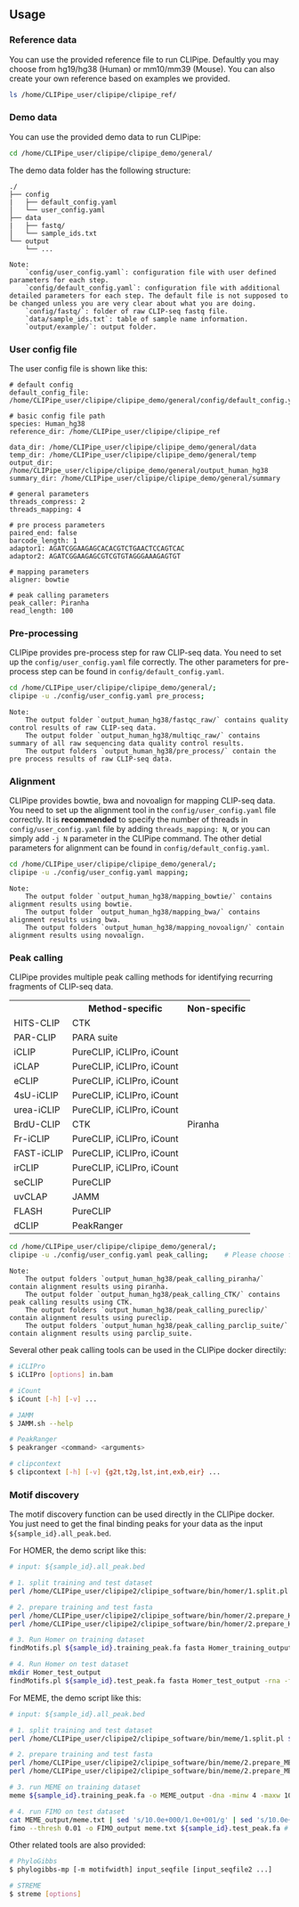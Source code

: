 ## Usage

### Reference data

You can use the provided reference file to run CLIPipe. Defaultly you may choose from hg19/hg38 (Human) or mm10/mm39 (Mouse). You can also create your own reference based on examples we provided.

```bash
ls /home/CLIPipe_user/clipipe/clipipe_ref/
```

### Demo data

You can use the provided demo data to run CLIPipe:

```bash
cd /home/CLIPipe_user/clipipe/clipipe_demo/general/
```

The demo data folder has the following structure:

```text
./
├── config
|   ├── default_config.yaml
│   └── user_config.yaml
├── data
|   ├── fastq/
│   └── sample_ids.txt
└── output
    └── ...
```

```text
Note:
    `config/user_config.yaml`: configuration file with user defined parameters for each step.
    `config/default_config.yaml`: configuration file with additional detailed parameters for each step. The default file is not supposed to be changed unless you are very clear about what you are doing.
    `config/fastq/`: folder of raw CLIP-seq fastq file.
    `data/sample_ids.txt`: table of sample name information.
    `output/example/`: output folder.
```

### User config file
The user config file is shown like this:
```text
# default config
default_config_file: /home/CLIPipe_user/clipipe/clipipe_demo/general/config/default_config.yaml

# basic config file path
species: Human_hg38
reference_dir: /home/CLIPipe_user/clipipe/clipipe_ref

data_dir: /home/CLIPipe_user/clipipe/clipipe_demo/general/data
temp_dir: /home/CLIPipe_user/clipipe/clipipe_demo/general/temp
output_dir: /home/CLIPipe_user/clipipe/clipipe_demo/general/output_human_hg38
summary_dir: /home/CLIPipe_user/clipipe/clipipe_demo/general/summary

# general parameters
threads_compress: 2
threads_mapping: 4

# pre process parameters
paired_end: false
barcode_length: 1
adaptor1: AGATCGGAAGAGCACACGTCTGAACTCCAGTCAC
adaptor2: AGATCGGAAGAGCGTCGTGTAGGGAAAGAGTGT

# mapping parameters
aligner: bowtie

# peak calling parameters
peak_caller: Piranha
read_length: 100
```

### Pre-processing

CLIPipe provides pre-process step for raw CLIP-seq data. You need to set up the `config/user_config.yaml` file correctly. The other parameters for pre-process step can be found in `config/default_config.yaml`.

```bash
cd /home/CLIPipe_user/clipipe/clipipe_demo/general/;
clipipe -u ./config/user_config.yaml pre_process;
```

```text
Note:
    The output folder `output_human_hg38/fastqc_raw/` contains quality control results of raw CLIP-seq data.
    The output folder `output_human_hg38/multiqc_raw/` contains summary of all raw sequencing data quality control results.
    The output folders `output_human_hg38/pre_process/` contain the pre process results of raw CLIP-seq data.
```

### Alignment

CLIPipe provides bowtie, bwa and novoalign for mapping CLIP-seq data. You need to set up the alignment tool in the `config/user_config.yaml` file correctly. It is **recommended** to specify the number of threads in `config/user_config.yaml` file by adding `threads_mapping: N`, or you can simply add `-j N` parameter in the CLIPipe command. The other detial parameters for alignment can be found in `config/default_config.yaml`.

```bash
cd /home/CLIPipe_user/clipipe/clipipe_demo/general/;
clipipe -u ./config/user_config.yaml mapping;
```

```text
Note:
    The output folder `output_human_hg38/mapping_bowtie/` contains alignment results using bowtie.
    The output folder `output_human_hg38/mapping_bwa/` contains alignment results using bwa.
    The output folders `output_human_hg38/mapping_novoalign/` contain alignment results using novoalign.
```

### Peak calling

CLIPipe provides multiple peak calling methods for identifying recurring fragments of CLIP-seq data.

<table>
    <tr>
        <th></th>
        <th>Method-specific</th>
        <th>Non-specific</th>
    </tr>
    <tr>
        <td>HITS-CLIP</td>
        <td>CTK</td>
        <td rowspan="15">Piranha</td>
    </tr>
    <tr>
        <td>PAR-CLIP</td>
        <td>PARA suite</td>
    </tr>
    <tr>
        <td>iCLIP</td>
        <td>PureCLIP, iCLIPro, iCount</td>
    </tr>
    <tr>
        <td>iCLAP</td>
        <td>PureCLIP, iCLIPro, iCount</td>
    </tr>
    <tr>
        <td>eCLIP</td>
        <td>PureCLIP, iCLIPro, iCount</td>
    </tr>
    <tr>
        <td>4sU-iCLIP</td>
        <td>PureCLIP, iCLIPro, iCount</td>
    </tr>
    <tr>
        <td>urea-iCLIP</td>
        <td>PureCLIP, iCLIPro, iCount</td>
    </tr>
    <tr>
        <td>BrdU-CLIP</td>
        <td>CTK</td>
    </tr>
    <tr>
        <td>Fr-iCLIP</td>
        <td>PureCLIP, iCLIPro, iCount</td>
    </tr>
    <tr>
        <td>FAST-iCLIP</td>
        <td>PureCLIP, iCLIPro, iCount</td>
    </tr>
    <tr>
        <td>irCLIP</td>
        <td>PureCLIP, iCLIPro, iCount</td>
    </tr>
    <tr>
        <td>seCLIP</td>
        <td>PureCLIP</td>
    </tr>
    <tr>
        <td>uvCLAP</td>
        <td>JAMM</td>
    </tr>
    <tr>
        <td>FLASH</td>
        <td>PureCLIP</td>
    </tr>
    <tr>
        <td>dCLIP</td>
        <td>PeakRanger</td>
    </tr>
</table>


```bash
cd /home/CLIPipe_user/clipipe/clipipe_demo/general/;
clipipe -u ./config/user_config.yaml peak_calling;    # Please choose from Piranha(mapping method: biwtie) CTK(mapping method: novoalign) PureCLIP(mapping method: biwtie) parclip_suite(do not need mapping step)
```

```text
Note:
    The output folders `output_human_hg38/peak_calling_piranha/` contain alignment results using piranha.
    The output folder `output_human_hg38/peak_calling_CTK/` contains peak calling results using CTK.
    The output folders `output_human_hg38/peak_calling_pureclip/` contain alignment results using pureclip.
    The output folders `output_human_hg38/peak_calling_parclip_suite/` contain alignment results using parclip_suite.
```

Several other peak calling tools can be used in the CLIPipe docker directily:

```bash
# iCLIPro
$ iCLIPro [options] in.bam

# iCount
$ iCount [-h] [-v] ...

# JAMM
$ JAMM.sh --help

# PeakRanger
$ peakranger <command> <arguments>

# clipcontext
$ clipcontext [-h] [-v] {g2t,t2g,lst,int,exb,eir} ...
```

### Motif discovery

The motif discovery function can be used directly in the CLIPipe docker. You just need to get the final binding peaks for your data as the input `${sample_id}.all_peak.bed`.

For HOMER, the demo script like this:

```bash
# input: ${sample_id}.all_peak.bed

# 1. split training and test dataset
perl /home/CLIPipe_user/clipipe2/clipipe_software/bin/homer/1.split.pl ${sample_id}.all_peak.bed

# 2. prepare training and test fasta
perl /home/CLIPipe_user/clipipe2/clipipe_software/bin/homer/2.prepare_Homer.pl ${sample_id} training ${genome_fasta}
perl /home/CLIPipe_user/clipipe2/clipipe_software/bin/homer/2.prepare_Homer.pl ${sample_id} test ${genome_fasta}

# 3. Run Homer on training dataset
findMotifs.pl ${sample_id}.training_peak.fa fasta Homer_training_output -len 4,5,6,7,8,9,10 -rna # the number of len could change

# 4. Run Homer on test dataset
mkdir Homer_test_output
findMotifs.pl ${sample_id}.test_peak.fa fasta Homer_test_output -rna -find Homer_training_output/homerMotifs.all.motifs > Homer_test_output/count.txt

```

For MEME, the demo script like this:

```bash
# input: ${sample_id}.all_peak.bed

# 1. split training and test dataset
perl /home/CLIPipe_user/clipipe2/clipipe_software/bin/meme/1.split.pl ${sample_id}.all_peak.bed

# 2. prepare training and test fasta
perl /home/CLIPipe_user/clipipe2/clipipe_software/bin/meme/2.prepare_MEME.pl ${sample_id} training ${genome_fasta}
perl /home/CLIPipe_user/clipipe2/clipipe_software/bin/meme/2.prepare_MEME.pl ${sample_id} test ${genome_fasta}

# 3. run MEME on training dataset
meme ${sample_id}.training_peak.fa -o MEME_output -dna -minw 4 -maxw 10 -nmotifs 25 # the number of minw, maxw and nmotifs could change

# 4. run FIMO on test dataset
cat MEME_output/meme.txt | sed 's/10.0e+000/1.0e+001/g' | sed 's/10.0e+001/1.0e+002/g' | sed 's/10.0e+002/1.0e+003/g' | sed 's/10.0e+003/1.0e+004/g' | sed 's/10.0e+004/1.0e+005/g' | sed 's/10.0e+005/1.0e+006/g' | sed 's/10.0e+006/1.0e+007/g' | sed 's/10.0e+007/1.0e+008/g' | sed 's/10.0e+008/1.0e+009/g' | sed 's/10.0e+009/1.0e+010/g' | sed 's/10.0e+010/1.0e+011/g' > meme.txt
fimo --thresh 0.01 -o FIMO_output meme.txt ${sample_id}.test_peak.fa # the number of thresh could change

```

Other related tools are also provided:

```bash
# PhyloGibbs
$ phylogibbs-mp [-m motifwidth] input_seqfile [input_seqfile2 ...]

# STREME
$ streme [options]
```
